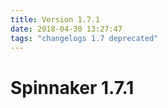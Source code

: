 ```yaml
---
title: Version 1.7.1
date: 2018-04-30 13:27:47 
tags: "changelogs 1.7 deprecated"
---
```

# Spinnaker 1.7.1
<script src="https://gist.github.com/spinnaker-release/71203cb3dd4df1483f4b841a32ca6463.js"/>
